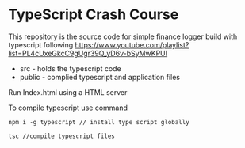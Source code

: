 # TypeScript Crash Course

This repository is the source code for simple finance logger build with typescript following 
https://www.youtube.com/playlist?list=PL4cUxeGkcC9gUgr39Q_yD6v-bSyMwKPUI


 - src - holds the typescript code
 - public - complied typescript and application files

Run Index.html using a HTML server

To compile typescript use command 
```
npm i -g typescript // install type script globally 

tsc //compile typescript files
```


